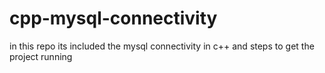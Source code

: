 # cpp-mysql-connectivity
in this repo its included the mysql connectivity in c++ and steps to get the project running
